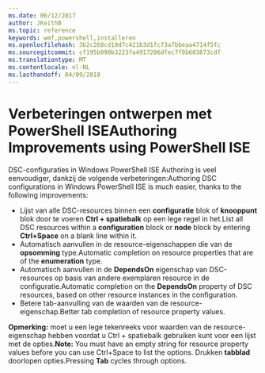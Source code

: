 ```yaml
---
ms.date: 06/12/2017
author: JKeithB
ms.topic: reference
keywords: wmf,powershell,installeren
ms.openlocfilehash: 3b2c268cd10d7c421b3d1fc73a7bbeaa4714f5fc
ms.sourcegitcommit: cf195b090b3223fa4917206dfec7f0b603873cdf
ms.translationtype: MT
ms.contentlocale: nl-NL
ms.lasthandoff: 04/09/2018
---
```

# <a name="authoring-improvements-using-powershell-ise"></a><span data-ttu-id="b24a7-102">Verbeteringen ontwerpen met PowerShell ISE</span><span class="sxs-lookup"><span data-stu-id="b24a7-102">Authoring Improvements using PowerShell ISE</span></span>

<span data-ttu-id="b24a7-103">DSC-configuraties in Windows PowerShell ISE Authoring is veel eenvoudiger, dankzij de volgende verbeteringen:</span><span class="sxs-lookup"><span data-stu-id="b24a7-103">Authoring DSC configurations in Windows PowerShell ISE is much easier, thanks to the following improvements:</span></span>

- <span data-ttu-id="b24a7-104">Lijst van alle DSC-resources binnen een **configuratie** blok of **knooppunt** blok door te voeren **Ctrl + spatiebalk** op een lege regel in het.</span><span class="sxs-lookup"><span data-stu-id="b24a7-104">List all DSC resources within a **configuration** block or **node** block by entering **Ctrl+Space** on a blank line within it.</span></span>
- <span data-ttu-id="b24a7-105">Automatisch aanvullen in de resource-eigenschappen die van de **opsomming** type.</span><span class="sxs-lookup"><span data-stu-id="b24a7-105">Automatic completion on resource properties that are of the **enumeration** type.</span></span>
- <span data-ttu-id="b24a7-106">Automatisch aanvullen in de **DependsOn** eigenschap van DSC-resources op basis van andere exemplaren resource in de configuratie.</span><span class="sxs-lookup"><span data-stu-id="b24a7-106">Automatic completion on the **DependsOn** property of DSC resources, based on other resource instances in the configuration.</span></span>
- <span data-ttu-id="b24a7-107">Betere tab-aanvulling van de waarden van de resource-eigenschap.</span><span class="sxs-lookup"><span data-stu-id="b24a7-107">Better tab completion of resource property values.</span></span>

<span data-ttu-id="b24a7-108">**Opmerking:** moet u een lege tekenreeks voor waarden van de resource-eigenschap hebben voordat u Ctrl + spatiebalk gebruiken kunt voor een lijst met de opties.</span><span class="sxs-lookup"><span data-stu-id="b24a7-108">**Note:** You must have an empty string for resource property values before you can use Ctrl+Space to list the options.</span></span> <span data-ttu-id="b24a7-109">Drukken **tabblad** doorlopen opties.</span><span class="sxs-lookup"><span data-stu-id="b24a7-109">Pressing **Tab** cycles through options.</span></span>